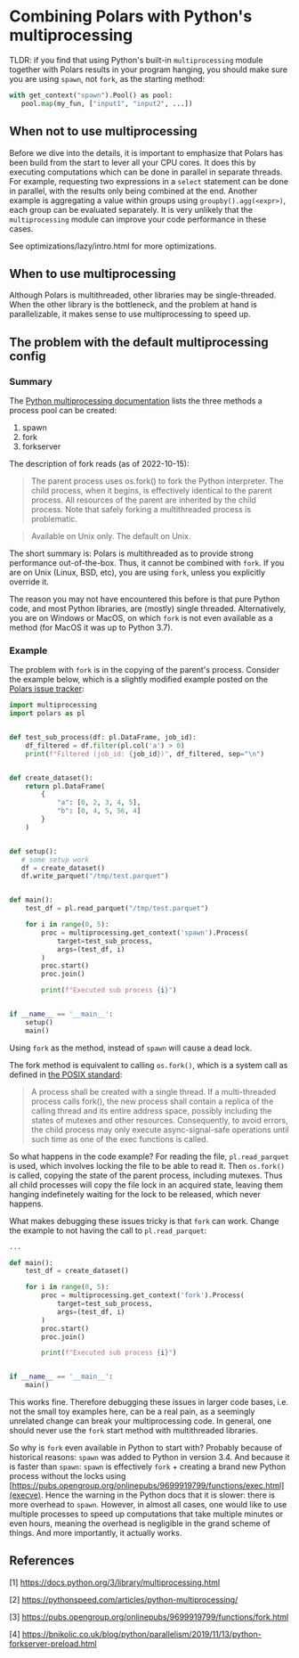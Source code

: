 # Combining Polars with Python's multiprocessing

TLDR: if you find that using Python's built-in `multiprocessing` module together with Polars results in your program hanging, you should make sure you are using `spawn`, not `fork`, as the starting method:

```python
with get_context("spawn").Pool() as pool:
   pool.map(my_fun, ["input1", "input2", ...])
```


## When not to use multiprocessing
Before we dive into the details, it is important to emphasize that Polars has been build from the start to lever all your CPU cores. 
It does this by executing computations which can be done in parallel in separate threads.
For example, requesting two expressions in a `select` statement can be done in parallel, with the results only being combined at the end.
Another example is aggregating a value within groups using `groupby().agg(<expr>)`, each group can be evaluated separately.
It is very unlikely that the `multiprocessing` module can improve your code performance in these cases.

See optimizations/lazy/intro.html for more optimizations.

## When to use multiprocessing
Although Polars is multithreaded, other libraries may be single-threaded.
When the other library is the bottleneck, and the problem at hand is parallelizable, it makes sense to use multiprocessing to speed up.

## The problem with the default multiprocessing config
### Summary
The [Python multiprocessing documentation](https://docs.python.org/3/library/multiprocessing.html) lists the three methods a process pool can be created:
1. spawn
2. fork
3. forkserver

The description of fork reads (as of 2022-10-15):
> The parent process uses os.fork() to fork the Python interpreter. The child process, when it begins, is effectively identical to the parent process. All resources of the  parent are inherited by the child process. Note that safely forking a multithreaded process is problematic.

> Available on Unix only. The default on Unix.

The short summary is: Polars is multithreaded as to provide strong performance out-of-the-box.
Thus, it cannot be combined with `fork`.
If you are on Unix (Linux, BSD, etc), you are using `fork`, unless you explicitly override it.

The reason you may not have encountered this before is that pure Python code, and most Python libraries, are (mostly) single threaded.
Alternatively, you are on Windows or MacOS, on which `fork` is not even available as a method (for MacOS it was up to Python 3.7).


### Example

The problem with `fork` is in the copying of the parent's process.
Consider the example below, which is a slightly modified example posted on the [Polars issue tracker](https://github.com/pola-rs/polars/issues/3144):

```python
import multiprocessing
import polars as pl


def test_sub_process(df: pl.DataFrame, job_id):
    df_filtered = df.filter(pl.col('a') > 0)
    print(f"Filtered (job_id: {job_id})", df_filtered, sep="\n")


def create_dataset():
    return pl.DataFrame(
        {
            "a": [0, 2, 3, 4, 5],
            "b": [0, 4, 5, 56, 4]
        }
    )


def setup():
   # some setup work
   df = create_dataset()
   df.write_parquet("/tmp/test.parquet")


def main():
    test_df = pl.read_parquet("/tmp/test.parquet")

    for i in range(0, 5):
        proc = multiprocessing.get_context('spawn').Process(
            target=test_sub_process,
            args=(test_df, i)
        )
        proc.start()
        proc.join()

        print(f"Executed sub process {i}")


if __name__ == '__main__':
    setup()
    main()
```

Using `fork` as the method,  instead of `spawn` will cause a dead lock.

The fork method is equivalent to calling `os.fork()`, which is a system call as defined in [the POSIX standard](https://pubs.opengroup.org/onlinepubs/9699919799/functions/fork.html):

> A process shall be created with a single thread. If a multi-threaded process calls fork(), the new process shall contain a replica of the calling thread and its entire address space, possibly including the states of mutexes and other resources. Consequently, to avoid errors, the child process may only execute async-signal-safe operations until such time as one of the exec functions is called.

So what happens in the code example? 
For reading the file, `pl.read_parquet` is used, which involves locking the file to be able to read it.
Then `os.fork()` is called, copying the state of the parent process, including mutexes.
Thus all child processes will copy the file lock in an acquired state, leaving them hanging indefinetely waiting for the lock to be released, which never happens.

What makes debugging these issues tricky is that `fork` can work.
Change the example to not having the call to `pl.read_parquet`:

```python
... 

def main():
    test_df = create_dataset()

    for i in range(0, 5):
        proc = multiprocessing.get_context('fork').Process(
            target=test_sub_process,
            args=(test_df, i)
        )
        proc.start()
        proc.join()

        print(f"Executed sub process {i}")


if __name__ == '__main__':
    main()
```

This works fine. 
Therefore debugging these issues in larger code bases, i.e. not the small toy examples here, can be a real pain, as a seemingly unrelated change can break your multiprocessing code.
In general, one should never use the `fork` start method with multithreaded libraries.

So why is `fork` even available in Python to start with?
Probably because of historical reasons: `spawn` was added to Python in version 3.4.
And because it is faster than `spawn`: `spawn` is effectively `fork` + creating a brand new Python process without the locks using [https://pubs.opengroup.org/onlinepubs/9699919799/functions/exec.html](execve). 
Hence the warning in the Python docs that it is slower: there is more overhead to `spawn`.
However, in almost all cases, one would like to use multiple processes to speed up computations that take multiple minutes or even hours, meaning the overhead is negligible in the grand scheme of things. 
And more importantly, it actually works.


## References
[1] https://docs.python.org/3/library/multiprocessing.html

[2] https://pythonspeed.com/articles/python-multiprocessing/

[3] https://pubs.opengroup.org/onlinepubs/9699919799/functions/fork.html

[4] https://bnikolic.co.uk/blog/python/parallelism/2019/11/13/python-forkserver-preload.html
